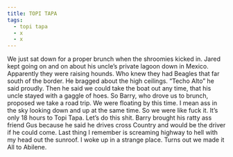 ```yaml
---
title: TOPI TAPA
tags:
  - topi tapa
  - x
  - x
---
```

We just sat down for a proper brunch when the shroomies kicked in. Jared kept going on and on about his uncle’s private lagoon down in Mexico. Apparently they were raising hounds. Who knew they had Beagles that far south of the border. He bragged about the high ceilings. “Techo Alto” he said proudly. Then he said we could take the boat out any time, that his uncle stayed with a gaggle of hoes. So Barry, who drove us to brunch, proposed we take a road trip. We were floating by this time. I mean ass in the sky looking down and up at the same time. So we were like fuck it. It’s only 18 hours to Topi Tapa. Let’s do this shit. Barry brought his ratty ass friend Gus because he said he drives cross Country and would be the driver if he could come. Last thing I remember is screaming highway to hell with my head out the sunroof. I woke up in a strange place. Turns out we made it All to Abilene.
